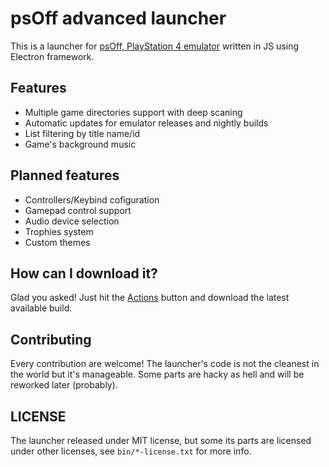 # psOff advanced launcher

This is a launcher for [psOff, PlayStation 4 emulator](https://github.com/SysRay/psOff_public/) written in JS using Electron framework.

## Features
+ Multiple game directories support with deep scaning
+ Automatic updates for emulator releases and nightly builds
+ List filtering by title name/id
+ Game's background music

## Planned features
+ Controllers/Keybind cofiguration
+ Gamepad control support
+ Audio device selection
+ Trophies system
+ Custom themes

## How can I download it?

Glad you asked! Just hit the [Actions](<https://github.com/igor725/adv-launch/actions>) button and download the latest available build.

## Contributing

Every contribution are welcome! The launcher's code is not the cleanest in the world but it's manageable.
Some parts are hacky as hell and will be reworked later (probably).

## LICENSE

The launcher released under MIT license, but some its parts are licensed under other licenses, see `bin/*-license.txt` for more info.
